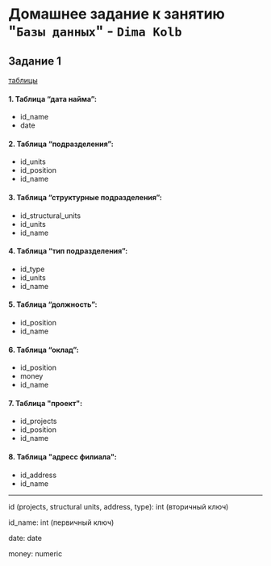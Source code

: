 # Домашнее задание к занятию "`Базы данных`" - `Dima Kolb`

## Задание 1

[таблицы](png/2.png)

#### 1. Таблица “дата найма”:
* id_name
* date


#### 2. Таблица “подразделения”:
* id_units
* id_position
* id_name


#### 3. Таблица “структурные подразделения”:
* id_structural_units
* id_units
* id_name


#### 4. Таблица “тип подразделения”:
* id_type
* id_units
* id_name


#### 5. Таблица “должность”:
* id_position
* id_name


#### 6. Таблица “оклад”:
* id_position
* money
* id_name

#### 7. Таблица "проект":
* id_projects
* id_position
* id_name

#### 8. Таблица "адресс филиала":
* id_address
* id_name

----

id (projects, structural units, address, type): int (вторичный ключ)

id_name: int (первичный ключ)

date: date

money: numeric

